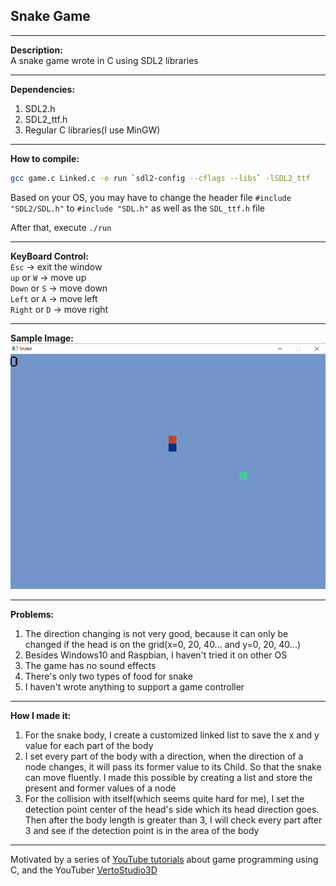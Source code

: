 ## Snake Game  
------
**Description:**  
A snake game wrote in C using SDL2 libraries  

------
**Dependencies:**  
1. SDL2.h  
2. SDL2_ttf.h  
3. Regular C libraries(I use MinGW)  

------
**How to compile:**  
```bash
gcc game.c Linked.c -o run `sdl2-config --cflags --libs` -lSDL2_ttf
```  
Based on your OS, you may have to change the header file `#include "SDL2/SDL.h"` to `#include "SDL.h"` as well as the `SDL_ttf.h` file  

After that, execute `./run`

------
**KeyBoard Control:**  
`Esc` -> exit the window  
`up` or `W` -> move up  
`Down` or `S` -> move down  
`Left` or `A` -> move left  
`Right` or `D` -> move right  

------
**Sample Image:**  
![Sample Image](./img/SampleIMG.png)  

------
**Problems:**  
1. The direction changing is not very good, because it can only be changed if the head is on the grid(x=0, 20, 40... and y=0, 20, 40...)  
2. Besides Windows10 and Raspbian, I haven't tried it on other OS  
3. The game has no sound effects  
4. There's only two types of food for snake  
5. I haven't wrote anything to support a game controller  

------
**How I made it:**  
1. For the snake body, I create a customized linked list to save the x and y value for each part of the body  
2. I set every part of the body with a direction, when the direction of a node changes, it will pass its former value to its Child. So that the snake can move fluently. I made this possible by creating a list and store the present and former values of a node  
3. For the collision with itself(which seems quite hard for me), I set the detection point center of the head's side which its head direction goes. Then after the body length is greater than 3, I will check every part after 3 and see if the detection point is in the area of the body  

------
Motivated by a series of [YouTube tutorials](https://www.youtube.com/playlist?list=PLT6WFYYZE6uLMcPGS3qfpYm7T_gViYMMt) about game programming using C, and the YouTuber [VertoStudio3D](https://www.youtube.com/channel/UCPsK6vduM-ZqbszTuzNJrcQ)